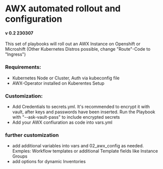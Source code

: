 # AWX automated rollout and configuration
#### v 0.2 230307

This set of playbooks will roll out an AWX Instance on Openshift or Microshift (Other Kubernetes Distros possible, change "Route"-Code to "Ingress")

### Requirements:
 - Kubernetes Node or Cluster, Auth via kubeconfig file
 - AWX-Operator installed on Kuberentes Setup

### Customization:
  - Add Credentials to secrets.yml. It's recommended to encrypt it with vault, after keys and passwords have been inserted. Run the Playbook with "--ask-vault-pass" to include encrypted secrets
  - Add your AWX confiuration as code into vars.yml

### further customization
 - add additional variables into vars and 02_awx_config as needed. Exmples: Workflow templates or additional Template fields like Instance Groups
 - add options for dynamic Inventories

